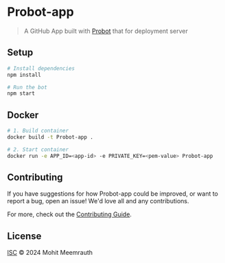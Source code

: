 # Probot-app

> A GitHub App built with [Probot](https://github.com/probot/probot) that for deployment server

## Setup

```sh
# Install dependencies
npm install

# Run the bot
npm start
```

## Docker

```sh
# 1. Build container
docker build -t Probot-app .

# 2. Start container
docker run -e APP_ID=<app-id> -e PRIVATE_KEY=<pem-value> Probot-app
```

## Contributing

If you have suggestions for how Probot-app could be improved, or want to report a bug, open an issue! We'd love all and any contributions.

For more, check out the [Contributing Guide](CONTRIBUTING.md).

## License

[ISC](LICENSE) © 2024 Mohit Meemrauth
